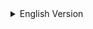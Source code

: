 <details><summary>English Version</summary>

# Digital Account REST API

Welcome to the documentation for the Digital Account REST API! This API allows users to manage digital accounts, perform transfers, and access transaction history. The API is built using Java and the Spring Framework, with a focus on object-oriented design, layered architecture, and SOLID principles.

## Table of Contents

- [Technologies Used](#technologies-used)
- [Getting Started](#getting-started)
  - [Prerequisites](#prerequisites)
  - [Setting Up the Environment](#setting-up-the-environment)
  - [Running the Application](#running-the-application)
- [API Endpoints](#api-endpoints)
  - [Create Account](#create-account)
  - [Transfer Funds](#transfer-funds)
  - [Transaction History](#transaction-history)
- [Database](#database)
- [Project Structure](#project-structure)


## Technologies Used

- Java
- Spring Framework
  - Spring Boot
  - Spring Web
  - Spring Data JPA
- Hibernate
- MySQL (running in a Docker container)

## Getting Started

### Prerequisites

Before you begin, ensure you have the following installed:

- Java (version 11 or higher);
- Docker and docker-compose;
- Maven;

### Setting Up the Environment

1. Clone this repository to your local machine.
2. Launch the docker container by running the docker compose script
   ```bash
   docker-compose up -d
   ```

3. Access the created container and  then run the SQL script to generate the database. It can be done by entering the container or through any MySql GUI
   ```sql
   CREATE DATABASE IF NOT EXISTS digitalAccountDb;
   ```

4. The database will be running with the following settings:
```yaml
spring.datasource.url=jdbc:mysql://localhost:3306/digitalAccountDb  
spring.datasource.driver-class-name=com.mysql.cj.jdbc.Driver  
spring.datasource.username=root  
spring.datasource.password=root
```

### Running the Application

To launch the API server, run the following command in the project directory:

```bash
mvn spring-boot:run
```


The API will be accessible at `http://localhost:8080` for validation. But all the operations must be done in a api request tool (like Postman or Insomnia) using this base url;

## API Endpoints

### Create Account

**Endpoint:** `POST {base-url}/accounts`  
**Description:** Create a new digital account.  
**Request Body:**
```json
// Create account
{
	"name": "beneficiary_name",
	"document": "999.999.999-99",
	"available-value": 1000
}
```

**Response:**

```json
{
	"id": "XXXXX",
	"name": "beneficiary_name", 
	"document": "beneficiary_document",
	"available-value": account_initial_value
}
```

### Transfer Funds

**Endpoint:** `POST {base-url}/transfers`  
**Description:** Execute a fund transfer between two accounts.  
**Request Body:** Transfer details (sender, recipient, amount, etc.)  

```json
{ "sender-document": "documento_do_emissor", "receiver-document": "documento_do_receptor", "value": valor_da_transacao_numerico }
```

**Response:** Transfer confirmation.

```json
{
    "id": "XXXXX",
    "available-value": sender_available_value_after_transaction,
    "receiver-document": "receiver_document",
    "sender-document": "sender_document",
    "datetime": "date_iso"
}
```


### Transaction History

**Endpoint:** `GET {base-url}/accounts/{accountId}/transaction-history`  
**Description:** Retrieve transaction history for a specific account.  
**Path Parameter:** `accountId` (Account ID).  
**Response:** List of transactions. Done and received;

## Database

The application uses a MySQL database named `digitalAccountDb` to store account and transaction information. The tables used are `accounts` and `transfers`.

## Project Structure

The project follows a layered architecture:

- **Controllers:** Handle HTTP requests, validate input, and manage responses.
- **Services:** Implement business logic and perform operations on the repository.
- **Repositories:** Provide database access through Spring Data JPA


</details>